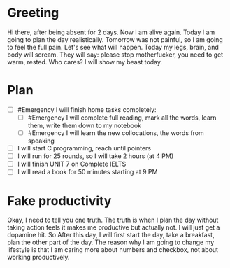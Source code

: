 # Greeting
Hi there, after being absent for 2 days. Now I am alive again. Today I am going to plan the day realistically. Tomorrow was not painful, so I am going to feel the full pain. Let's see what will happen. Today my legs, brain, and body will scream. They will say: please stop motherfucker, you need to get warm, rested. Who cares? I will show my beast today.
# Plan
- [ ] #Emergency I will finish home tasks completely:
	- [ ] #Emergency I will complete full reading, mark all the words, learn them, write them down to my notebook
	- [ ] #Emergency I will learn the new collocations, the words from speaking
- [ ] I will start C programming, reach until pointers
- [ ] I will run for 25 rounds, so I will take 2 hours (at 4 PM)
- [ ] I will finish UNIT 7 on Complete IELTS
- [ ] I will read a book for 50 minutes starting at 9 PM
# Fake productivity
Okay, I need to tell you one truth. The truth is when I plan the day without taking action feels it makes me productive but actually not. I will just get a dopamine hit. So After this day, I will first start the day, take a breakfast, plan the other part of the day. The reason why I am going to change my lifestyle is that I am caring more about numbers and checkbox, not about working productively.

